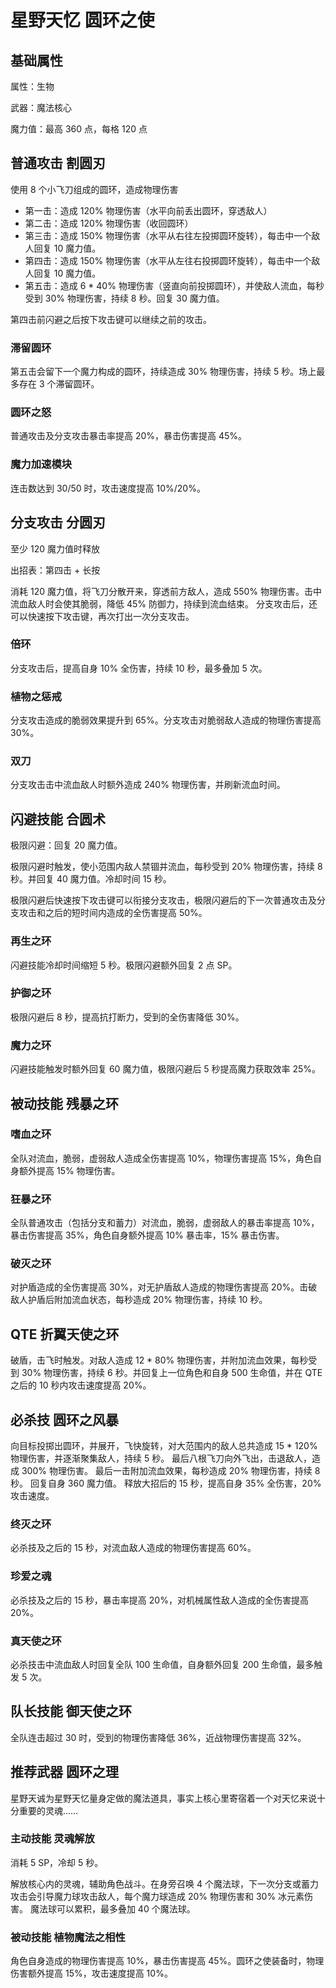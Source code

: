 # 星野天忆 圆环之使

## 基础属性

属性：生物

武器：魔法核心

魔力值：最高 360 点，每格 120 点

## 普通攻击 割圆刃

使用 8 个小飞刀组成的圆环，造成物理伤害

* 第一击：造成 120% 物理伤害（水平向前丢出圆环，穿透敌人）
* 第二击：造成 120% 物理伤害（收回圆环）
* 第三击：造成 150% 物理伤害（水平从右往左投掷圆环旋转），每击中一个敌人回复 10 魔力值。
* 第四击：造成 150% 物理伤害（水平从左往右投掷圆环旋转），每击中一个敌人回复 10 魔力值。
* 第五击：造成 6 * 40% 物理伤害（竖直向前投掷圆环），并使敌人流血，每秒受到 30% 物理伤害，持续 8 秒。回复 30 魔力值。

第四击前闪避之后按下攻击键可以继续之前的攻击。

### 滞留圆环

第五击会留下一个魔力构成的圆环，持续造成 30% 物理伤害，持续 5 秒。场上最多存在 3 个滞留圆环。

### 圆环之怒

普通攻击及分支攻击暴击率提高 20%，暴击伤害提高 45%。

### 魔力加速模块

连击数达到 30/50 时，攻击速度提高 10%/20%。

## 分支攻击 分圆刃

至少 120 魔力值时释放

出招表：第四击 + 长按

消耗 120 魔力值，将飞刀分散开来，穿透前方敌人，造成 550% 物理伤害。击中流血敌人时会使其脆弱，降低 45% 防御力，持续到流血结束。
分支攻击后，还可以快速按下攻击键，再次打出一次分支攻击。

### 倍环

分支攻击后，提高自身 10% 全伤害，持续 10 秒，最多叠加 5 次。

### 植物之惩戒

分支攻击造成的脆弱效果提升到 65%。分支攻击对脆弱敌人造成的物理伤害提高 30%。

### 双刀

分支攻击击中流血敌人时额外造成 240% 物理伤害，并刷新流血时间。

## 闪避技能 合圆术

极限闪避：回复 20 魔力值。

极限闪避时触发，使小范围内敌人禁锢并流血，每秒受到 20% 物理伤害，持续 8 秒。并回复 40 魔力值。冷却时间 15 秒。

极限闪避后快速按下攻击键可以衔接分支攻击，极限闪避后的下一次普通攻击及分支攻击和之后的短时间内造成的全伤害提高 50%。

### 再生之环

闪避技能冷却时间缩短 5 秒。极限闪避额外回复 2 点 SP。

### 护御之环

极限闪避后 8 秒，提高抗打断力，受到的全伤害降低 30%。

### 魔力之环

闪避技能触发时额外回复 60 魔力值，极限闪避后 5 秒提高魔力获取效率 25%。

## 被动技能 残暴之环

### 嗜血之环

全队对流血，脆弱，虚弱敌人造成全伤害提高 10%，物理伤害提高 15%，角色自身额外提高 15% 物理伤害。

### 狂暴之环

全队普通攻击（包括分支和蓄力）对流血，脆弱，虚弱敌人的暴击率提高 10%，暴击伤害提高 35%，角色自身额外提高 10% 暴击率，15% 暴击伤害。

### 破灭之环

对护盾造成的全伤害提高 30%，对无护盾敌人造成的物理伤害提高 20%。击破敌人护盾后附加流血状态，每秒造成 20% 物理伤害，持续 10 秒。

## QTE 折翼天使之环

破盾，击飞时触发。对敌人造成 12 * 80% 物理伤害，并附加流血效果，每秒受到 30% 物理伤害，持续 6 秒。并回复上一位角色和自身 500 生命值，并在 QTE 之后的 10 秒内攻击速度提高 20%。

## 必杀技 圆环之风暴

向目标投掷出圆环，并展开，飞快旋转，对大范围内的敌人总共造成 15 * 120% 物理伤害，并逐渐聚集敌人，持续 5 秒。
最后八根飞刀向外飞出，击退敌人，造成 300% 物理伤害。
最后一击附加流血效果，每秒造成 20% 物理伤害，持续 8 秒。
回复自身 360 魔力值。
释放大招后的 15 秒，提高自身 35% 全伤害，20% 攻击速度。

### 终灭之环

必杀技及之后的 15 秒，对流血敌人造成的物理伤害提高 60%。

### 珍爱之魂

必杀技及之后的 15 秒，暴击率提高 20%，对机械属性敌人造成的全伤害提高 20%。

### 真天使之环

必杀技击中流血敌人时回复全队 100 生命值，自身额外回复 200 生命值，最多触发 5 次。

## 队长技能 御天使之环

全队连击超过 30 时，受到的物理伤害降低 36%，近战物理伤害提高 32%。

## 推荐武器 圆环之理

星野天诚为星野天忆量身定做的魔法道具，事实上核心里寄宿着一个对天忆来说十分重要的灵魂……

### 主动技能 灵魂解放

消耗 5 SP，冷却 5 秒。

解放核心内的灵魂，辅助角色战斗。在身旁召唤 4 个魔法球，下一次分支或蓄力攻击会引导魔力球攻击敌人，每个魔力球造成 20% 物理伤害和 30% 冰元素伤害。
魔法球可以累积，最多叠加 40 个魔法球。

### 被动技能 植物魔法之相性

角色自身造成的物理伤害提高 10%，暴击伤害提高 45%。圆环之使装备时，物理伤害额外提高 15%，攻击速度提高 10%。